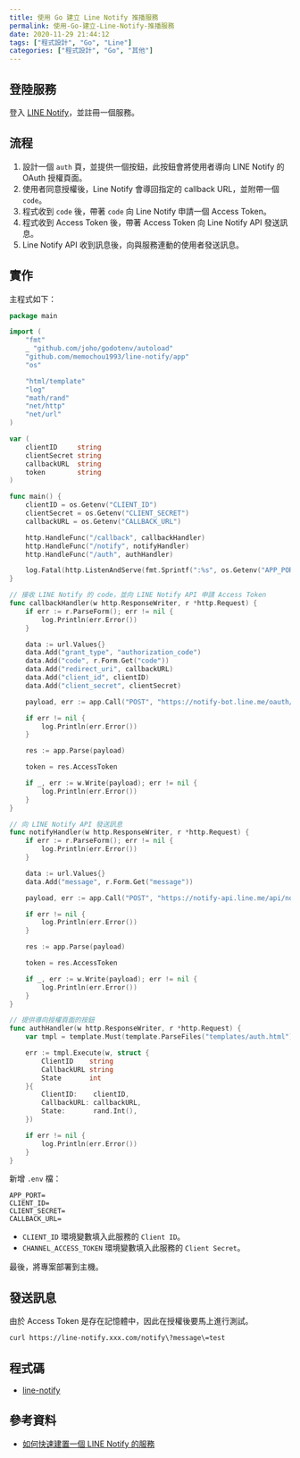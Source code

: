 ```yaml
---
title: 使用 Go 建立 Line Notify 推播服務
permalink: 使用-Go-建立-Line-Notify-推播服務
date: 2020-11-29 21:44:12
tags: ["程式設計", "Go", "Line"]
categories: ["程式設計", "Go", "其他"]
---
```


## 登陸服務

登入 [LINE Notify](https://notify-bot.line.me/)，並註冊一個服務。

## 流程

1. 設計一個 `auth` 頁，並提供一個按鈕，此按鈕會將使用者導向 LINE Notify 的 OAuth 授權頁面。
2. 使用者同意授權後，Line Notify 會導回指定的 callback URL，並附帶一個 `code`。
3. 程式收到 `code` 後，帶著 `code` 向 Line Notify 申請一個 Access Token。
4. 程式收到 Access Token 後，帶著 Access Token 向 Line Notify API 發送訊息。
5. Line Notify API 收到訊息後，向與服務連動的使用者發送訊息。

## 實作

主程式如下：

```GO
package main

import (
	"fmt"
	_ "github.com/joho/godotenv/autoload"
	"github.com/memochou1993/line-notify/app"
	"os"

	"html/template"
	"log"
	"math/rand"
	"net/http"
	"net/url"
)

var (
	clientID     string
	clientSecret string
	callbackURL  string
	token        string
)

func main() {
	clientID = os.Getenv("CLIENT_ID")
	clientSecret = os.Getenv("CLIENT_SECRET")
	callbackURL = os.Getenv("CALLBACK_URL")

	http.HandleFunc("/callback", callbackHandler)
	http.HandleFunc("/notify", notifyHandler)
	http.HandleFunc("/auth", authHandler)

	log.Fatal(http.ListenAndServe(fmt.Sprintf(":%s", os.Getenv("APP_PORT")), nil))
}

// 接收 LINE Notify 的 code，並向 LINE Notify API 申請 Access Token
func callbackHandler(w http.ResponseWriter, r *http.Request) {
	if err := r.ParseForm(); err != nil {
		log.Println(err.Error())
	}

	data := url.Values{}
	data.Add("grant_type", "authorization_code")
	data.Add("code", r.Form.Get("code"))
	data.Add("redirect_uri", callbackURL)
	data.Add("client_id", clientID)
	data.Add("client_secret", clientSecret)

	payload, err := app.Call("POST", "https://notify-bot.line.me/oauth/token", data, "")

	if err != nil {
		log.Println(err.Error())
	}

	res := app.Parse(payload)

	token = res.AccessToken

	if _, err := w.Write(payload); err != nil {
		log.Println(err.Error())
	}
}

// 向 LINE Notify API 發送訊息
func notifyHandler(w http.ResponseWriter, r *http.Request) {
	if err := r.ParseForm(); err != nil {
		log.Println(err.Error())
	}

	data := url.Values{}
	data.Add("message", r.Form.Get("message"))

	payload, err := app.Call("POST", "https://notify-api.line.me/api/notify", data, token)

	if err != nil {
		log.Println(err.Error())
	}

	res := app.Parse(payload)

	token = res.AccessToken

	if _, err := w.Write(payload); err != nil {
		log.Println(err.Error())
	}
}

// 提供導向授權頁面的按鈕
func authHandler(w http.ResponseWriter, r *http.Request) {
	var tmpl = template.Must(template.ParseFiles("templates/auth.html"))

	err := tmpl.Execute(w, struct {
		ClientID    string
		CallbackURL string
		State       int
	}{
		ClientID:    clientID,
		CallbackURL: callbackURL,
		State:       rand.Int(),
	})

	if err != nil {
		log.Println(err.Error())
	}
}
```

新增 `.env` 檔：

```ENV
APP_PORT=
CLIENT_ID=
CLIENT_SECRET=
CALLBACK_URL=
```

- `CLIENT_ID` 環境變數填入此服務的 `Client ID`。
- `CHANNEL_ACCESS_TOKEN` 環境變數填入此服務的 `Client Secret`。

最後，將專案部署到主機。

## 發送訊息

由於 Access Token 是存在記憶體中，因此在授權後要馬上進行測試。

```BASH
curl https://line-notify.xxx.com/notify\?message\=test
```

## 程式碼

- [line-notify](https://github.com/memochou1993/line-notify)

## 參考資料

- [如何快速建置一個 LINE Notify 的服務](https://www.evanlin.com/go-line-notify/)
